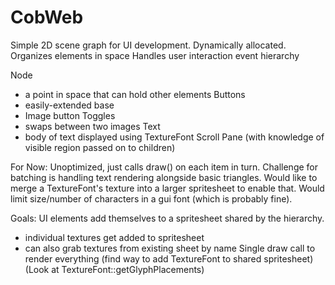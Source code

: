 # CobWeb

Simple 2D scene graph for UI development.
Dynamically allocated.
Organizes elements in space
Handles user interaction event hierarchy

Node
 - a point in space that can hold other elements
Buttons
 - easily-extended base
 - Image button
Toggles
 - swaps between two images
Text
 - body of text displayed using TextureFont
Scroll Pane (with knowledge of visible region passed on to children)

For Now:
Unoptimized, just calls draw() on each item in turn.
Challenge for batching is handling text rendering alongside basic triangles.
Would like to merge a TextureFont's texture into a larger spritesheet to enable that.
Would limit size/number of characters in a gui font (which is probably fine).

Goals:
UI elements add themselves to a spritesheet shared by the hierarchy.
- individual textures get added to spritesheet
- can also grab textures from existing sheet by name
Single draw call to render everything
(find way to add TextureFont to shared spritesheet)
(Look at TextureFont::getGlyphPlacements)
